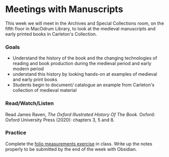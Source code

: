 # Meetings with Manuscripts

This week we will meet in the Archives and Special Collections room, on the fifth floor in MacOdrum Library, to look at the medieval manuscripts and early printed books in Carleton's Collection.

### Goals

* Understand the history of the book and the changing technologies of reading and book production during the medieval period and early modern period
* understand this history by looking hands-on at examples of medieval and early print books
* Students begin to document/ catalogue an example from Carleton's collection of medieval material

### Read/Watch/Listen

Read James Raven, _The Oxford Illustrated History Of The Book._ Oxford: Oxford University Press (2020): chapters 3, 5 and 8.&#x20;

### Practice

Complete the [folio measurements exercise](../course-information/exercises/folio-measurements.md) in class. Write up the notes properly to be submitted by the end of the week with Obsidian.&#x20;

